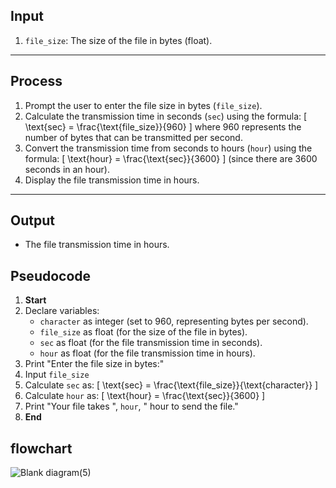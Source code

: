 

## **Input**
1. `file_size`: The size of the file in bytes (float).

---

## **Process**
1. Prompt the user to enter the file size in bytes (`file_size`).
2. Calculate the transmission time in seconds (`sec`) using the formula:
   \[
   \text{sec} = \frac{\text{file\_size}}{960}
   \]
   where 960 represents the number of bytes that can be transmitted per second.
3. Convert the transmission time from seconds to hours (`hour`) using the formula:
   \[
   \text{hour} = \frac{\text{sec}}{3600}
   \]
   (since there are 3600 seconds in an hour).
4. Display the file transmission time in hours.

---

## **Output**
- The file transmission time in hours.



## **Pseudocode**

1. **Start**
2. Declare variables:
   - `character` as integer (set to 960, representing bytes per second).
   - `file_size` as float (for the size of the file in bytes).
   - `sec` as float (for the file transmission time in seconds).
   - `hour` as float (for the file transmission time in hours).
3. Print "Enter the file size in bytes:"
4. Input `file_size`
5. Calculate `sec` as:
   \[
   \text{sec} = \frac{\text{file\_size}}{\text{character}}
   \]
6. Calculate `hour` as:
   \[
   \text{hour} = \frac{\text{sec}}{3600}
   \]
7. Print "Your file takes ", `hour`, " hour to send the file."
8. **End**
## flowchart
![Blank diagram(5)](https://github.com/user-attachments/assets/651f0e4d-b3b6-4f90-91e6-fa19d83264e1)



